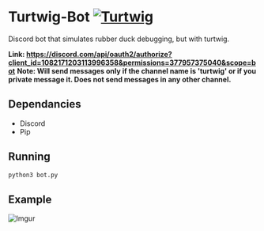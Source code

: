 # Turtwig-Bot [![Turtwig](https://img.pokemondb.net/sprites/black-white/anim/normal/turtwig.gif)](https://pokemondb.net/pokedex/turtwig)
Discord bot that simulates rubber duck debugging, but with turtwig.

**Link: https://discord.com/api/oauth2/authorize?client_id=1082171203113996358&permissions=377957375040&scope=bot**
**Note: Will send messages only if the channel name is 'turtwig' or if you private message it. Does not send messages in any other channel.**

## Dependancies
- Discord
- Pip

## Running 
```python
python3 bot.py
```
## Example
![Imgur](https://i.imgur.com/9o6Ij8o.gif)
